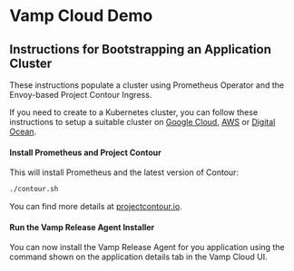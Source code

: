 # Vamp Cloud Demo
## Instructions for Bootstrapping an Application Cluster
These instructions populate a cluster using Prometheus Operator and the Envoy-based Project Contour Ingress.

If you need to create to a Kubernetes cluster, you can follow these instructions to setup a suitable cluster on [Google Cloud](https://github.com/magneticio/vamp-cloud-demo/blob/master/create-k8s-cluster.md#google-kubernetes-engine), [AWS](https://github.com/magneticio/vamp-cloud-demo/blob/master/create-k8s-cluster.md#amazon-kubernetes-service) or [Digital Ocean](https://github.com/magneticio/vamp-cloud-demo/blob/master/create-k8s-cluster.md#digital-ocean).

#### Install Prometheus and Project Contour 
This will install Prometheus and the latest version of Contour:
```sh
./contour.sh
```

You can find more details at [projectcontour.io](https://projectcontour.io/getting-started/).

#### Run the Vamp Release Agent Installer
You can now install the Vamp Release Agent for you application using the command shown on the application details tab in the Vamp Cloud UI.
